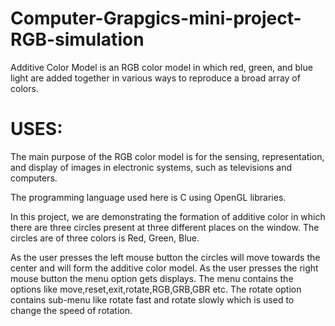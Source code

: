 # Computer-Grapgics-mini-project-RGB-simulation

Additive Color Model is an RGB color model in which red, green, and blue light are added together in various ways to reproduce a broad array of colors.

# USES:
The main purpose of the RGB color model is for the sensing, representation, and display of images in electronic
systems, such as televisions and computers.

The programming language used here is C using OpenGL libraries. 

In this project, we are demonstrating the formation of additive color in which there are three circles present at three different places on the window. 
The circles are of three colors is Red, Green, Blue.

As the user presses the left mouse button the circles will move towards the center and will form the additive color model. 
As the user presses the right mouse button the menu option gets displays. The menu contains the options like move,reset,exit,rotate,RGB,GRB,GBR etc.
The rotate option contains sub-menu like rotate fast and rotate slowly which is used to change the speed of rotation. 
